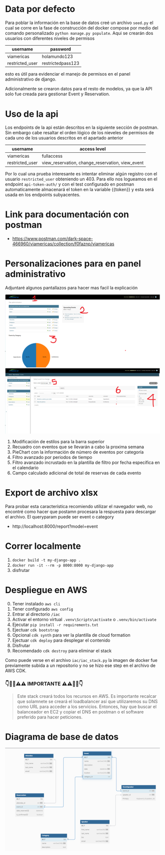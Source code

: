 # Data por defecto

Para poblar la información en la base de datos creé un archivo `seed.py` el cual se corre en la fase de construcción del docker compose por medio del comando personalizado `python manage.py populate`. Aqui se crearán dos usuarios con diferentes niveles de permisos

| username        | password          |
| --------------- | ----------------- |
| viamericas      | holamundo123      |
| restricted_user | restrictedpass123 |

esto es útil para evidenciar el manejo de permisos en el panel administrativo de django.

Adicionalmente se crearon datos para el resto de modelos, ya que la API solo fue creada para gestionar Event y Reservation.

# Uso de la api

Los endpoints de la api están descritos en la siguiente sección de postman. Sin embargo cabe resaltar el orden lógico de los nieveles de permisos de cada uno de los usuarios descritos en el apartado anterior

| username        | access level                                     |
| --------------- | ------------------------------------------------ |
| viamericas      | fullaccess                                       |
| restricted_user | view_reservation, change_reservation, view_event |

Por lo cual una prueba interesante es intentar eliminar algún registro con el usuario `restricted_user` obteniendo un 403. Para ello nos logueamos en el endpoint `api-token-auth/` y con el test configurado en postman automaticamente almacenará el token en la variable {{token}} y esta será usada en los endpoints subyacentes.

# Link para documentación con postman

- https://www.postman.com/dark-space-466960/viamericas/collection/f0faznp/viamericas
  
# Personalizaciones para en panel administrativo

Adjuntaré algunos pantallazos para hacer mas facil la explicación

![image_0](image_0.png)
![image_1](image_1.png)

1. Modificación de estilos para la barra superior
2. Recuadro con eventos que se llevarán a cabo la proxima semana
3. PieChart con la información de número de eventos por categoría
4. Filtro avanzado por periodos de tiempo
5. Filtro avanzado incrustado en la plantilla de filtro por fecha específica en el calendario
6. Campo calculado adicional de total de reservas de cada evento

# Export de archivo xlsx

Para probar esta característica recomiendo utilizar el navegador web, no encontré como hacer que postamn procesara la respuesta para descargar el archivo. El queryparam puede ser event o category

- http://localhost:8000/report?model=event

# Correr localmente

1. `docker build -t my-django-app .`
2. `docker run -it --rm -p 8000:8000 my-django-app`
3. disfrutar

# Despliegue en AWS

0. Tener instalado `aws cli`
1. Tener configurado `aws config`
2. Entrar al directorio `/iac`
3. Activar el entorno virtual `.venv\Scripts\activate` o `.venv/bin/activate`
4. Ejecutar `pip install -r requirements.txt`
5. Ejectuar `cdk bootstrap`
6. Opcional `cdk synth` para ver la plantilla de cloud formation
7. Ejectuar `cdk deploy` para desplegar el contenido
8. Disfrutar
9. Recomendado `cdk destroy` para eliminar el stack

Como puede verse en el archivo `iac/iac_stack.py` la imagen de docker fue previamente subida a un repositorio y no se hizo ese step en el archivo de AWS CDK.

### 👇🚨🚨⚠️⚠️ IMPORTANTE ⚠️⚠️🚨🚨👇

> Este stack creará todos los recursos en AWS. Es importante recalcar que solamnete se creará el loadbalancer así que utilizaremos su DNS como URL para acceder a los servicios. Entonces, hay que buscar el balanceador en EC2 y copiar el DNS en postman o el software preferido para hacer peticiones.


# Diagrama de base de datos

![database](database.png)